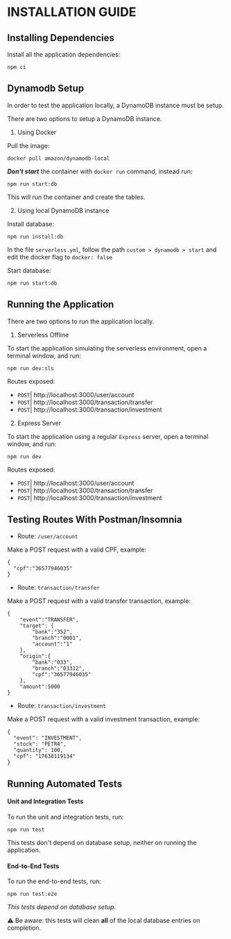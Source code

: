 # INSTALLATION GUIDE

## Installing Dependencies

Install all the application dependencies:
```
npm ci
```

## Dynamodb Setup 

In order to test the application locally, a DynamoDB instance must be setup.

There are two options to setup a DynamoDB instance.

1) Using Docker

Pull the image:
```
docker pull amazon/dynamodb-local
```

***Don't start*** the container with `docker run` command, instead run:

```
npm run start:db
```
This will run the container and create the tables.

2) Using local DynamoDB instance

Install database:
```
npm run install:db
```
In the file `serverless.yml`, follow the path `custom > dynamodb > start` and edit the docker flag to `docker: false`

Start database:
```
npm run start:db
```

## Running the Application

There are two options to run the application locally.

1) Serverless Offline

To start the application simulating the serverless environment, open a terminal window, and run:
```
npm run dev:sls
```

Routes exposed:
  - `POST`| http://localhost:3000/user/account                           
  - `POST`| http://localhost:3000/transaction/transfer                   
  - `POST`| http://localhost:3000/transaction/investment     


2) Express Server

To start the application using a regular `Express` server, open a terminal window, and run:
```
npm run dev
```

Routes exposed:
  - `POST`| http://localhost:3000/user/account                           
  - `POST`| http://localhost:3000/transaction/transfer                   
  - `POST`| http://localhost:3000/transaction/investment    

## Testing Routes With Postman/Insomnia

- Route: `/user/account`

Make a POST request with a valid CPF, example:
```
{
  "cpf":"36577946035"
}
```

- Route: `transaction/transfer`

Make a POST request with a valid transfer transaction, example:
```
{
	"event":"TRANSFER",
	"target": {
		"bank":"352",
		"branch":"0001",
		"account":"1"
	},
	"origin":{
		"bank":"033",
		"branch":"03312",
		"cpf":"36577946035"
	},
	"amount":5000
}
```

- Route: `transaction/investment`

Make a POST request with a valid investment transaction, example:
```
{
  "event": "INVESTMENT",
  "stock": "PETR4",
  "quantity": 100,
  "cpf": "17638119134"
}
```

## Running Automated Tests

#### Unit and Integration Tests

To run the unit and integration tests, run:
```
npm run test
```
This tests don't depend on database setup, neither on running the application.

#### End-to-End Tests

To run the end-to-end tests, run:
```
npm run test:e2e
```

*This tests depend on database setup.*

⚠ Be aware: this tests will clean **all** of the local database entries on completion.